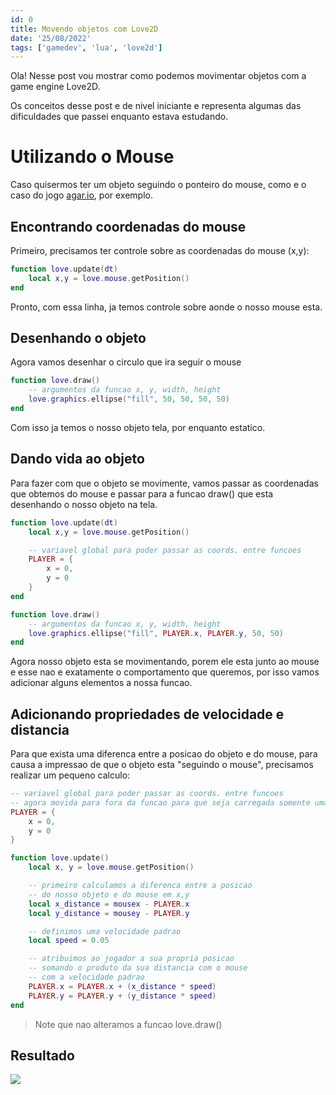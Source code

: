 ```yaml
---
id: 0
title: Movendo objetos com Love2D
date: '25/08/2022'
tags: ['gamedev', 'lua', 'love2d']
---
```


Ola! Nesse post vou mostrar como podemos movimentar objetos com a game engine Love2D.

Os conceitos desse post e de nivel iniciante e representa algumas das dificuldades que passei enquanto estava estudando.

# Utilizando o Mouse
Caso quisermos ter um objeto seguindo o ponteiro do mouse, como e o caso do jogo [agar.io](https://agar.io), por exemplo.

## Encontrando coordenadas do mouse
Primeiro, precisamos ter controle sobre as coordenadas do mouse (x,y):

```lua
function love.update(dt)
	local x,y = love.mouse.getPosition()
end
```
Pronto, com essa linha, ja temos controle sobre aonde o nosso mouse esta.

## Desenhando o objeto
Agora vamos desenhar o circulo que ira seguir o mouse

```lua
function love.draw()
	-- argumentos da funcao x, y, width, height
	love.graphics.ellipse("fill", 50, 50, 50, 50)
end
```
Com isso ja temos o nosso objeto tela, por enquanto estatico.

## Dando vida ao objeto
Para fazer com que o objeto se movimente, vamos passar as coordenadas que obtemos do mouse e passar para a funcao draw() que esta desenhando o nosso objeto na tela.

```lua
function love.update(dt)
	local x,y = love.mouse.getPosition()

	-- variavel global para poder passar as coords. entre funcoes
	PLAYER = {
		x = 0,
		y = 0
	}
end

function love.draw()
	-- argumentos da funcao x, y, width, height
	love.graphics.ellipse("fill", PLAYER.x, PLAYER.y, 50, 50)
end
```
Agora nosso objeto esta se movimentando, porem ele esta junto ao mouse e esse nao e exatamente o comportamento que queremos, por isso vamos adicionar alguns elementos a nossa funcao.

## Adicionando propriedades de velocidade e distancia
Para que exista uma diferenca entre a posicao do objeto e do mouse, para causa a impressao de que o objeto esta "seguindo o mouse", precisamos realizar um pequeno calculo:

```lua
-- variavel global para poder passar as coords. entre funcoes
-- agora movida para fora da funcao para que seja carregada somente uma vez
PLAYER = {
	x = 0,
	y = 0
}

function love.update()
	local x, y = love.mouse.getPosition()

	-- primeiro calculamos a diferenca entre a posicao
	-- do nosso objeto e do mouse em x,y
	local x_distance = mousex - PLAYER.x
	local y_distance = mousey - PLAYER.y

	-- definimos uma velocidade padrao
	local speed = 0.05

	-- atribuimos ao jogador a sua propria posicao
	-- somando o produto da sua distancia com o mouse
	-- com a velocidade padrao
	PLAYER.x = PLAYER.x + (x_distance * speed)
	PLAYER.y = PLAYER.y + (y_distance * speed)
end
```

> Note que nao alteramos a funcao love.draw()

## Resultado
![](/posts/movement-love2d.gif)
